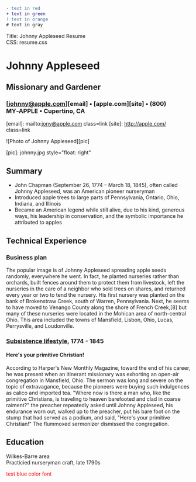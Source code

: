 ```diff
- text in red
+ text in green
! text in orange
# text in gray
```

Title: Johnny Appleseed Resume  
CSS: resume.css  

# Johnny Appleseed
## Missionary and Gardener
### [johnny@apple.com][email] &bull; [apple.com][site] &bull; (800) MY‑APPLE &bull; Cupertino, CA

[email]: mailto:jony@apple.com class=link
[site]: http://apple.com/ class=link

 ![Photo of Johnny Appleseed][pic]

[pic]: johnny.jpg style="float: right"

## Summary
 * John Chapman (September 26, 1774 – March 18, 1845), often called Johnny Appleseed, was an American pioneer nurseryman
 * Introduced apple trees to large parts of Pennsylvania, Ontario, Ohio, Indiana, and Illinois
 * Became an American legend while still alive, due to his kind, generous ways, his leadership in conservation, and the symbolic importance he attributed to apples

## Technical Experience

### Business plan

The popular image is of Johnny Appleseed spreading apple seeds randomly, everywhere he went. In fact, he planted nurseries rather than orchards, built fences around them to protect them from livestock, left the nurseries in the care of a neighbor who sold trees on shares, and returned every year or two to tend the nursery. His first nursery was planted on the bank of Brokenstraw Creek, south of Warren, Pennsylvania. Next, he seems to have moved to Venango County along the shore of French Creek,[8] but many of these nurseries were located in the Mohican area of north-central Ohio. This area included the towns of Mansfield, Lisbon, Ohio, Lucas, Perrysville, and Loudonville.

### [Subsistence lifestyle][subsistence], 1774 - 1845
#### Here's your primitive Christian!
According to Harper's New Monthly Magazine, toward the end of his career, he was present when an itinerant missionary was exhorting an open-air congregation in Mansfield, Ohio. The sermon was long and severe on the topic of extravagance, because the pioneers were buying such indulgences as calico and imported tea. "Where now is there a man who, like the primitive Christians, is traveling to heaven barefooted and clad in coarse raiment?" the preacher repeatedly asked until Johnny Appleseed, his endurance worn out, walked up to the preacher, put his bare foot on the stump that had served as a podium, and said, "Here's your primitive Christian!" The flummoxed sermonizer dismissed the congregation.

[subsistence]: https://en.wikipedia.org/wiki/Johnny_Appleseed#Subsistence_lifestyle

## Education
Wilkes-Barre area<br/>
Practicied nurseryman craft, late 1790s

<font color='red'>test blue color font</font>
